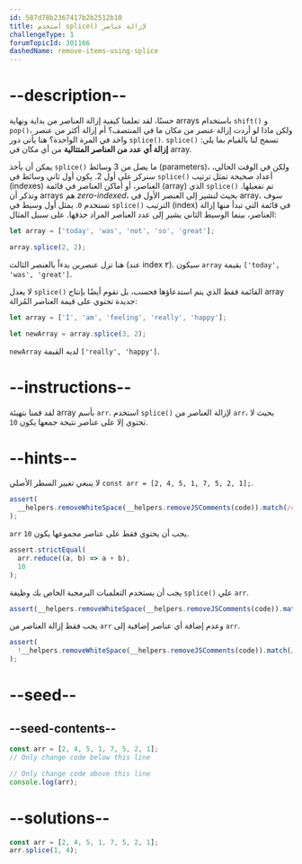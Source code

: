 ```yaml
---
id: 587d78b2367417b2b2512b10
title: أستخدم splice() لإزالة عناصر
challengeType: 1
forumTopicId: 301166
dashedName: remove-items-using-splice
---
```


# --description--

حسنًا، لقد تعلمنا كيفية إزالة العناصر من بداية ونهاية arrays باستخدام `shift()` و `pop()`، ولكن ماذا لو أردت إزالة عنصر من مكان ما في المنتصف؟ أم إزالة أكثر من عنصر واحد في المرة الواحدة؟ هنا يأتي دور `splice()`. `splice()` تسمح لنا بالقيام بما يلي: **إزالة أي عدد من العناصر المتتالية** من أي مكان في array.

يمكن أن يأخذ `splice()` ما يصل من 3 وسائط (parameters)، ولكن في الوقت الحالي، سنركز على أول 2. يكون أول ثاني وسائط في `splice()` أعداد صحيحة تمثل ترتيب (indexes) العناصر، أو أماكن العناصر في قائمة (array) الذي `splice()` تم تفعيلها. وتذكر أن arrays هم *zero-indexed*، بحيث لنشير إلى العنصر الأول في array، سوف تستخدم `0`. يمثل أول وسيط في `splice()` الترتيب (index) في قائمة التي تبدأ منها إزالة العناصر، بينما الوسيط الثاني يشير إلى عدد العناصر المراد حذفها. على سبيل المثال:

```js
let array = ['today', 'was', 'not', 'so', 'great'];

array.splice(2, 2);
```

هنا تزل عنصرين بدءاً بالعنصر الثالث (عند index ٢). سيكون `array` بقيمة `['today', 'was', 'great']`.

لا يعدل `splice()` القائمة فقط الذي يتم استدعاؤها فحسب، بل تقوم أيضًا بإنتاج array جديدة تحتوي على قيمة العناصر المُزالة:

```js
let array = ['I', 'am', 'feeling', 'really', 'happy'];

let newArray = array.splice(3, 2);
```

`newArray` لديه القيمة `['really', 'happy']`.

# --instructions--

لقد قمنا بتهيئة array بأسم `arr`. استخدم `splice()` لإزالة العناصر من `arr`، بحيث لا تحتوي إلا على عناصر نتيجة جمعها يكون `10`.

# --hints--

لا ينبغي تغيير السطر الأصلي `const arr = [2, 4, 5, 1, 7, 5, 2, 1];`.

```js
assert(
  __helpers.removeWhiteSpace(__helpers.removeJSComments(code)).match(/constarr=\[2,4,5,1,7,5,2,1\];?/)
);
```

`arr` يجب أن يحتوي فقط على عناصر مجموعها يكون `10`.

```js
assert.strictEqual(
  arr.reduce((a, b) => a + b),
  10
);
```

يجب أن يستخدم التعلميات البرمجية الخاص بك وظيفة `splice()` علي `arr`.

```js
assert(__helpers.removeWhiteSpace(__helpers.removeJSComments(code)).match(/arr\.splice\(/));
```

يجب فقط إزالة العناصر من `arr` وعدم إضافة أي عناصر إضافية إلى `arr`.

```js
assert(
  !__helpers.removeWhiteSpace(__helpers.removeJSComments(code)).match(/arr\.splice\(\d+,\d+,\d+.*\)/g)
);
```

# --seed--

## --seed-contents--

```js
const arr = [2, 4, 5, 1, 7, 5, 2, 1];
// Only change code below this line

// Only change code above this line
console.log(arr);
```

# --solutions--

```js
const arr = [2, 4, 5, 1, 7, 5, 2, 1];
arr.splice(1, 4);
```
